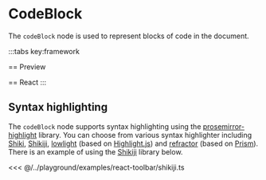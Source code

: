 # CodeBlock

The `codeBlock` node is used to represent blocks of code in the document.

<script setup>
import { ExamplePlaygroundLazy } from '../../components/example-playground-lazy'
import App from '../../components/vue-code-block/editor.vue'
</script>

:::tabs key:framework

== Preview

<ClientOnly><App/></ClientOnly>
== React
<ExamplePlaygroundLazy example="react-code-block" />
:::

## Syntax highlighting

The `codeBlock` node supports syntax highlighting using the [prosemirror-highlight] library. You can choose from various syntax highlighter including [Shiki], [Shikiji], [lowlight] (based on [Highlight.js]) and [refractor] (based on [Prism]). There is an example of using the [Shikiji] library below.

<<< @/../playground/examples/react-toolbar/shikiji.ts

[prosemirror-highlight]: https://github.com/ocavue/prosemirror-highlight
[lowlight]: https://github.com/wooorm/lowlight
[Highlight.js]: https://github.com/highlightjs/highlight.js
[Shiki]: https://github.com/shikijs/shiki
[Shikiji]: https://github.com/antfu/shikiji
[refractor]: https://github.com/wooorm/refractor
[Prism]: https://github.com/PrismJS/prism
